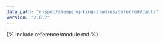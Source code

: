 ```yaml
---
data_path: "r-spec/sleeping-king-studios/deferred/calls"
version: "2.8.2"
---
```


{% include reference/module.md %}
